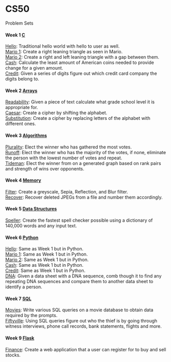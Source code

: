 # CS50
Problem Sets

#### Week 1 [C](https://cs50.harvard.edu/x/2021/psets/1/)
[Hello](https://github.com/DanielTran0/CS50/blob/main/pset1/hello/hello.c): Traditional hello world with hello to user as well.  
[Mario 1](https://github.com/DanielTran0/CS50/blob/main/pset1/mario/mario1.c): Create a right leaning triangle as seen in Mario.  
[Mario 2](https://github.com/DanielTran0/CS50/blob/main/pset1/mario/mario2.c): Create a right and left leaning triangle with a gap between them.  
[Cash](https://github.com/DanielTran0/CS50/blob/main/pset1/cash/cash.c): Calculate the least amount of American coins needed to provide change for a given amount.   
[Credit](https://github.com/DanielTran0/CS50/tree/main/pset1/credit/credit.c): Given a series of digits figure out which credit card company the digits belong to.   

#### Week 2 [Arrays](https://cs50.harvard.edu/x/2021/psets/2/)
[Readability](https://github.com/DanielTran0/CS50/blob/main/pset2/readability/readability.c): Given a piece of text calculate what grade school level it is appropriate for.  
[Caesar](https://github.com/DanielTran0/CS50/blob/main/pset2/caesar/caesar.c): Create a cipher by shifting the alphabet.    
[Substitution](https://github.com/DanielTran0/CS50/blob/main/pset2/substitution/substitution.c): Create a cipher by replacing letters of the alphabet with different ones.   

#### Week 3 [Algorithms](https://cs50.harvard.edu/x/2021/psets/3/)
[Plurality](https://github.com/DanielTran0/CS50/blob/main/pset3/plurality/plurality.c): Elect the winner who has gathered the most votes.  
[Runoff](https://github.com/DanielTran0/CS50/blob/main/pset3/runoff/runoff.c): Elect the winner who has the majority of the votes, if none, eliminate the person with the lowest number of votes and repeat.  
[Tideman](https://github.com/DanielTran0/CS50/blob/main/pset3/tideman/tideman.c): Elect the winner from on a generated graph based on rank pairs and strength of wins over opponents.  

#### Week 4 [Memory](https://cs50.harvard.edu/x/2021/psets/4)
[Filter](https://github.com/DanielTran0/CS50/blob/main/pset4/filter/helpers.c): Create a greyscale, Sepia, Reflection, and Blur filter.  
[Recover](https://github.com/DanielTran0/CS50/blob/main/pset4/recover/recover.c): Recover deleted JPEGs from a file and number them accordingly.

#### Week 5 [Data Structures](https://cs50.harvard.edu/x/2021/psets/5)
[Speller](https://github.com/DanielTran0/CS50/blob/main/pset5/speller/dictionary.c): Create the fastest spell checker possible using a dictionary of 140,000 words and any input text.  

#### Week 6 [Python](https://cs50.harvard.edu/x/2021/psets/6)
[Hello](https://github.com/DanielTran0/CS50/blob/main/pset6/hello/hello.py): Same as Week 1 but in Python.  
[Mario 1](https://github.com/DanielTran0/CS50/blob/main/pset6/mario/less/mario.py): Same as Week 1 but in Python.  
[Mario 2](https://github.com/DanielTran0/CS50/blob/main/pset6/mario/more/mario.py): Same as Week 1 but in Python.  
[Cash](https://github.com/DanielTran0/CS50/blob/main/pset6/cash/cash.py): Same as Week 1 but in Python.  
[Credit](https://github.com/DanielTran0/CS50/blob/main/pset6/credit/credit.py): Same as Week 1 but in Python.  
[DNA](https://github.com/DanielTran0/CS50/blob/main/pset6/dna/dna.py): Given a data sheet with a DNA sequence, comb though it to find any repeating DNA sequences and compare them to another data sheet to identify a person.

#### Week 7 [SQL](https://cs50.harvard.edu/x/2021/psets/7)
[Movies](https://github.com/DanielTran0/CS50/tree/main/pset7/movies): Write various SQL queries on a movie database to obtain data required by the prompts.  
[Fiftyville](https://github.com/DanielTran0/CS50/blob/main/pset7/fiftyville/log.sql): Using SQL queries figure out who the thief is by going through witness interviews, phone call records, bank statements, flights and more.  

#### Week 9 [Flask](https://cs50.harvard.edu/x/2021/psets/9)
[Finance](https://github.com/DanielTran0/CS50/blob/main/pset9/finance/application.py): Create a web application that a user can register for to buy and sell stocks.  


